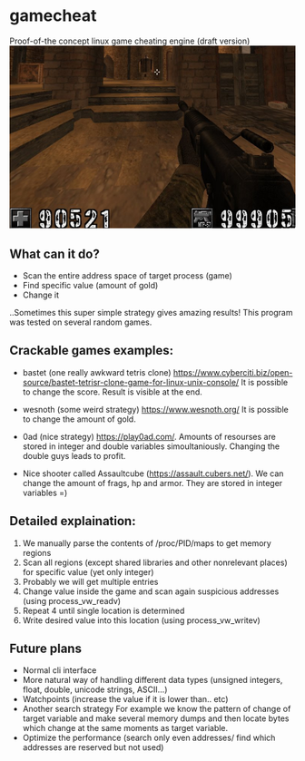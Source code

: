 # gamecheat
Proof-of-the concept linux game cheating engine (draft version)
![](example.jpg)
## What can it do?
  - Scan the entire address space of target process (game)
  - Find specific value (amount of gold)
  - Change it

..Sometimes this super simple strategy gives amazing results!
This program was tested on several random games.

## Crackable games examples:
  - bastet (one really awkward tetris clone) 
    https://www.cyberciti.biz/open-source/bastet-tetrisr-clone-game-for-linux-unix-console/
   It is possible to change the score. Result is visible at the end.
   
  - wesnoth (some weird strategy) https://www.wesnoth.org/
   It is possible to change the amount of gold.
   
  - 0ad (nice strategy) https://play0ad.com/. 
  Amounts of resourses are stored in integer and double variables simoultaniously. 
  Changing the double guys leads to profit.

  - Nice shooter called Assaultcube (https://assault.cubers.net/). 
  We can change the amount of frags, hp and armor. They are stored in integer variables =)

## Detailed explaination:

1) We manually parse the contents of /proc/PID/maps to get memory regions
2) Scan all regions (except shared libraries and other nonrelevant places) for specific value (yet only integer)
3) Probably we will get multiple entries
4) Change value inside the game and scan again suspicious addresses (using process_vw_readv)
5) Repeat 4 until single location is determined
6) Write desired value into this location (using process_vw_writev)

## Future plans

- Normal cli interface
- More natural way of handling different data types (unsigned integers, float, double, unicode strings, ASCII...)
- Watchpoints (increase the value if it is lower than.. etc)
- Another search strategy 
  For example we know the pattern of change of target variable and make several memory dumps and then locate bytes which
  change at the same moments as target variable.
- Optimize the performance (search only even addresses/ find which addresses are reserved but not used)
